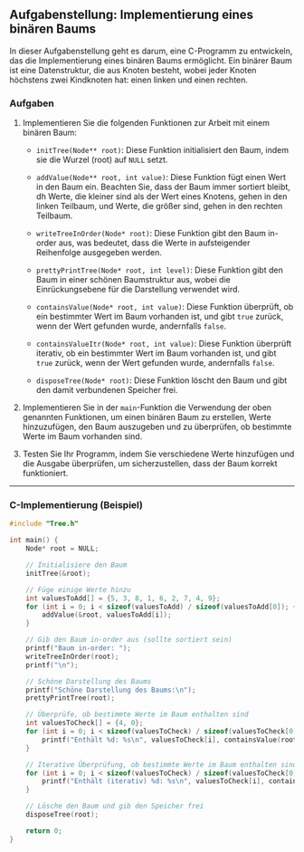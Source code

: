 ## Aufgabenstellung: Implementierung eines binären Baums

In dieser Aufgabenstellung geht es darum, eine C-Programm zu entwickeln, das die Implementierung eines binären Baums ermöglicht. Ein binärer Baum ist eine Datenstruktur, die aus Knoten besteht, wobei jeder Knoten höchstens zwei Kindknoten hat: einen linken und einen rechten.

### Aufgaben

1. Implementieren Sie die folgenden Funktionen zur Arbeit mit einem binären Baum:

   - `initTree(Node** root)`: Diese Funktion initialisiert den Baum, indem sie die Wurzel (root) auf `NULL` setzt.

   - `addValue(Node** root, int value)`: Diese Funktion fügt einen Wert in den Baum ein. Beachten Sie, dass der Baum immer sortiert bleibt, dh Werte, die kleiner sind als der Wert eines Knotens, gehen in den linken Teilbaum, und Werte, die größer sind, gehen in den rechten Teilbaum.

   - `writeTreeInOrder(Node* root)`: Diese Funktion gibt den Baum in-order aus, was bedeutet, dass die Werte in aufsteigender Reihenfolge ausgegeben werden.

   - `prettyPrintTree(Node* root, int level)`: Diese Funktion gibt den Baum in einer schönen Baumstruktur aus, wobei die Einrückungsebene für die Darstellung verwendet wird.

   - `containsValue(Node* root, int value)`: Diese Funktion überprüft, ob ein bestimmter Wert im Baum vorhanden ist, und gibt `true` zurück, wenn der Wert gefunden wurde, andernfalls `false`.

   - `containsValueItr(Node* root, int value)`: Diese Funktion überprüft iterativ, ob ein bestimmter Wert im Baum vorhanden ist, und gibt `true` zurück, wenn der Wert gefunden wurde, andernfalls `false`.

   - `disposeTree(Node* root)`: Diese Funktion löscht den Baum und gibt den damit verbundenen Speicher frei.

2. Implementieren Sie in der `main`-Funktion die Verwendung der oben genannten Funktionen, um einen binären Baum zu erstellen, Werte hinzuzufügen, den Baum auszugeben und zu überprüfen, ob bestimmte Werte im Baum vorhanden sind.

3. Testen Sie Ihr Programm, indem Sie verschiedene Werte hinzufügen und die Ausgabe überprüfen, um sicherzustellen, dass der Baum korrekt funktioniert.

---

### C-Implementierung (Beispiel)

```c
#include "Tree.h"

int main() {
    Node* root = NULL;

    // Initialisiere den Baum
    initTree(&root);

    // Füge einige Werte hinzu
    int valuesToAdd[] = {5, 3, 8, 1, 6, 2, 7, 4, 9};
    for (int i = 0; i < sizeof(valuesToAdd) / sizeof(valuesToAdd[0]); ++i) {
        addValue(&root, valuesToAdd[i]);
    }

    // Gib den Baum in-order aus (sollte sortiert sein)
    printf("Baum in-order: ");
    writeTreeInOrder(root);
    printf("\n");

    // Schöne Darstellung des Baums
    printf("Schöne Darstellung des Baums:\n");
    prettyPrintTree(root);

    // Überprüfe, ob bestimmte Werte im Baum enthalten sind
    int valuesToCheck[] = {4, 0};
    for (int i = 0; i < sizeof(valuesToCheck) / sizeof(valuesToCheck[0]); ++i) {
        printf("Enthält %d: %s\n", valuesToCheck[i], containsValue(root, valuesToCheck[i]) ? "Ja" : "Nein");
    }

    // Iterative Überprüfung, ob bestimmte Werte im Baum enthalten sind
    for (int i = 0; i < sizeof(valuesToCheck) / sizeof(valuesToCheck[0]); ++i) {
        printf("Enthält (iterativ) %d: %s\n", valuesToCheck[i], containsValueItr(root, valuesToCheck[i]) ? "Ja" : "Nein");
    }

    // Lösche den Baum und gib den Speicher frei
    disposeTree(root);

    return 0;
}
```